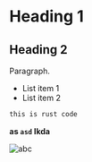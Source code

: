 
# Heading 1

## Heading 2

Paragraph.

- List item 1
- List item 2

```rust
this is rust code
```


**as `asd` lkda**

![**abc**](aslkdja)